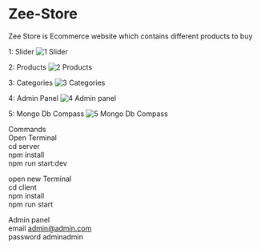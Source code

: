 # Zee-Store
Zee Store is Ecommerce website which contains different products to buy

1: Slider
![1 Slider](https://user-images.githubusercontent.com/33636405/171635260-0d04283f-88cf-4e7a-8d0c-57edf0693857.jpg)

2: Products
![2 Products](https://user-images.githubusercontent.com/33636405/171635344-77ad3d49-3339-41d5-a1df-c73346eaf74f.jpg)

3: Categories
![3 Categories](https://user-images.githubusercontent.com/33636405/171635402-9f93c3c3-e750-49ad-90a8-7aea7cba4b31.jpg)

4: Admin Panel
![4 Admin panel](https://user-images.githubusercontent.com/33636405/171635444-7db78eaa-a7ff-4034-94c9-1f643050f4cf.jpg)

5: Mongo Db Compass
![5 Mongo Db Compass](https://user-images.githubusercontent.com/33636405/171635486-c71e3409-82f7-4262-ab31-ba692f534d7b.jpg)

Commands      <br />
Open Terminal <br />
cd server    <br />
npm install  <br />
npm run start:dev 

open new Terminal <br />
cd client         <br />
npm install       <br />
npm run start     <br />



Admin panel       <br />
email       admin@admin.com       <br />
password    adminadmin


